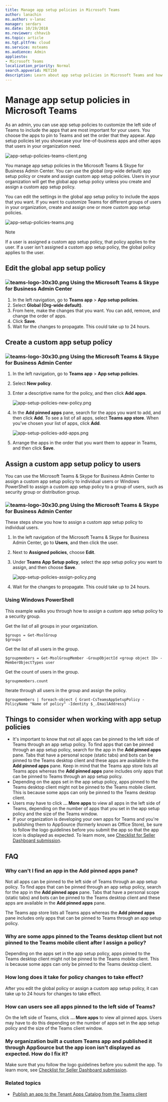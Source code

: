 ```yaml
---
title: Manage app setup policies in Microsoft Teams
author: lanachin
ms.author: v-lanac
manager: serdars
ms.date: 10/19/2018
ms.reviewer: chhavib
ms.topic: article
ms.tgt.pltfrm: cloud
ms.service: msteams
ms.audience: Admin
appliesto: 
- Microsoft Teams
localization_priority: Normal
search.appverid: MET150
description: Learn about app setup policies in Microsoft Teams and how to use them to customize the left side of Teams for users in your organization. 
---
```


# Manage app setup policies in Microsoft Teams

As an admin, you can use app setup policies to customize the left side of Teams to include the apps that are most important for your users. You choose the apps to pin to Teams and set the order that they appear. App setup policies let you showcase your line-of-business apps and other apps that users in your organization need.

![app-setup-policies-teams-client.png](media/app-setup-policies-teams-client.png)

You manage app setup policies in the Microsoft Teams & Skype for Business Admin Center. You can use the global (org-wide default) app setup policy or create and assign custom app setup policies. Users in your organization will get the global app setup policy unless you create and assign a custom app setup policy. 

You can edit the settings in the global app setup policy to include the apps that you want. If you want to customize Teams for different groups of users in your organization, create and assign one or more custom app setup policies.

![app-setup-policies-teams.png](media/app-setup-policies.png)

> [!NOTE]
> If a user is assigned a custom app setup policy, that policy applies to the user. If a user isn't assigned a custom app setup policy, the global policy applies to the user.

## Edit the global app setup policy

### ![teams-logo-30x30.png](media/teams-logo-30x30.png) Using the Microsoft Teams & Skype for Business Admin Center

1. In the left navigation, go to **Teams app** > **App setup policies**.
2. Select **Global (Org-wide default)**.
3. From here, make the changes that you want. You can add, remove, and change the order of apps.
4. Click **Save**. 
5. Wait for the changes to propagate. This could take up to 24 hours.

## Create a custom app setup policy

### ![teams-logo-30x30.png](media/teams-logo-30x30.png) Using the Microsoft Teams & Skype for Business Admin Center

1. In the left navigation, go to **Teams app** > **App setup policies**.
2. Select **New policy**.
3. Enter a descriptive name for the policy, and then click **Add apps**.

    ![app-setup-policies-new-policy.png](media/app-setup-policies-new-policy.png)

4. In the **Add pinned apps** pane, search for the apps you want to add, and then click **Add**.  To see a list of all apps, select **Teams app store**. When you've chosen your list of apps, click **Add**.

     ![app-setup-policies-add-apps.png](media/app-setup-policies-add-apps.png)

5. Arrange the apps in the order that you want them to appear in Teams, and then click **Save**.

## Assign a custom app setup policy to users

You can use the Microsoft Teams & Skype for Business Admin Center to assign a custom app setup policy to individual users or Windows PowerShell to assign a custom app setup policy to a group of users, such as security group or distribution group. 

### ![teams-logo-30x30.png](media/teams-logo-30x30.png) Using the Microsoft Teams & Skype for Business Admin Center

These steps show you how to assign a custom app setup policy to individual users.

1. In the left navigation of the Microsoft Teams & Skype for Business Admin Center, go to **Users**, and then click the user.
2. Next to **Assigned policies**, choose **Edit**.
3. Under **Teams App Setup policy**, select the app setup policy you want to assign, and then choose **Save**.

    ![app-setup-policies-assign-policy.png](media/app-setup-policies-assign-policy.png)
4. Wait for the changes to propagate. This could take up to 24 hours. 

### Using Windows PowerShell

This example walks you through how to assign a custom app setup policy to a security group.

Get the list of all groups in your organization.
```
$groups = Get-MsolGroup
$groups 
```
Get the list of all users in the group.
```
$groupmembers = Get-MsolGroupMember -GroupObjectId <group object ID> -MemberObjectTypes user
```
Get the count of users in the group. 
```
$groupmembers.count
```
Iterate through all users in the group and assign the policy.
```
$groupmembers | foreach-object { Grant-CsTeamsAppSetupPolicy -PolicyName "Name of policy" -Identity $_.EmailAddress}
``` 

## Things to consider when working with app setup policies

- It's important to know that not all apps can be pinned to the left side of Teams through an app setup policy. To find apps that can be pinned through an app setup policy, search for the app in the **Add pinned apps** pane. Tabs that have a personal scope (static tabs) and bots can be pinned to the Teams desktop client and these apps are available in the **Add pinned apps** pane. Keep in mind that the Teams app store lists all Teams apps whereas the **Add pinned apps** pane includes only apps that can be pinned to Teams through an app setup policy. 
- Depending on the apps set in the app setup policy, apps pinned to the Teams desktop client might not be pinned to the Teams mobile client. This is because some apps can only be pinned to the Teams desktop client.
- Users may have to click **... More apps** to view all apps in the left side of Teams, depending on the number of apps that you set in the app setup policy and the size of the Teams window.
- If your organization is developing your own apps for Teams and you're publishing them to AppSource (formerly known as Office Store), be sure to follow the logo guidelines before you submit the app so that the app icon is displayed as expected. To learn more, see [Checklist for Seller Dashboard submission](https://docs.microsoft.com/microsoftteams/platform/publishing/office-store-checklist). 

## FAQ

### Why can't I find an app in the Add pinned apps pane?

Not all apps can be pinned to the left side of Teams through an app setup policy. To find apps that can be pinned through an app setup policy, search for the app in the **Add pinned apps** pane. Tabs that have a personal scope (static tabs) and bots can be pinned to the Teams desktop client and these apps are available in the **Add pinned apps** pane. 

The Teams app store lists all Teams apps whereas the **Add pinned apps** pane includes only apps that can be pinned to Teams through an app setup policy. 

### Why are some apps pinned to the Teams desktop client but not pinned to the Teams mobile client after I assign a policy?

Depending on the apps set in the app setup policy, apps pinned to the Teams desktop client might not be pinned to the Teams mobile client. This is because some apps can only be pinned to the Teams desktop client.

###  How long does it take for policy changes to take effect?

After you edit the global policy or assign a custom app setup policy, it can take up to 24 hours for changes to take effect.

### How can users see all apps pinned to the left side of Teams?
On the left side of Teams, click **... More apps** to view all pinned apps.  Users may have to do this depending on the number of apps set in the app setup policy and the size of the Teams client window.

### My organization built a custom Teams app and published it through AppSource but the app icon isn't displayed as expected. How do I fix it? 
Make sure that you follow the logo guidelines before you submit the app. To learn more, see [Checklist for Seller Dashboard submission](https://docs.microsoft.com/microsoftteams/platform/publishing/office-store-checklist). 

 ### Related topics
- [Publish an app to the Tenant Apps Catalog from the Teams client](tenant-apps-catalog-teams.md)

